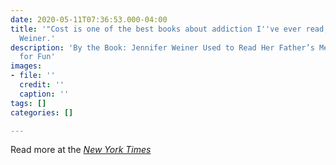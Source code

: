 ```yaml
---
date: 2020-05-11T07:36:53.000-04:00
title: '"Cost is one of the best books about addiction I''ve ever read," Jennifer
  Weiner.'
description: 'By the Book: Jennifer Weiner Used to Read Her Father’s Medical Textbooks
  for Fun'
images:
- file: ''
  credit: ''
  caption: ''
tags: []
categories: []

---
```

Read more at the [_New York Times_](https://www.nytimes.com/2020/05/07/books/review/jennifer-weiner-by-the-book-interview.html "New York Times article")